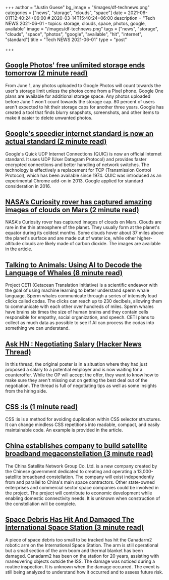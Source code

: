 +++
author = "Justin Guese"
bg_image = "/images/df-technews.png"
categories = ["news", "storage", "clouds", "space"]
date = 2021-06-01T12:40:24+06:00 # 2020-03-14T15:40:24+06:00
description = "Tech NEWS 2021-06-01 - topics: storage, clouds, space, photos, google, available"
image = "/images/df-technews.png"
tags = ["news", "storage", "clouds", "space", "photos", "google", "available", "hit", "internet", "standard"]
title = "Tech NEWS 2021-06-01"
type = "post"

+++

## [Google Photos' free unlimited storage ends tomorrow (2 minute read)](https://www.engadget.com/google-photos-free-unlimited-storage-end-date-133058166.html)

From June 1, any photos uploaded to Google Photos will count towards the user's storage limit unless the photos come from a Pixel phone. Google One plans are available for additional storage space. Any photos uploaded before June 1 won't count towards the storage cap. 80 percent of users aren't expected to hit their storage caps for another three years. Google has created a tool that finds blurry snapshots, screenshots, and other items to make it easier to delete unwanted photos.

## [Google's speedier internet standard is now an actual standard (2 minute read)](https://www.engadget.com/google-quic-becomes-official-internet-standard-170000970.html)

Google's Quick UDP Internet Connections (QUIC) is now an official Internet standard. It uses UDP (User Datagram Protocol) and provides faster encrypted connections and better handling of network switches. The technology is effectively a replacement for TCP (Transmission Control Protocol), which has been available since 1974. QUIC was introduced as an experimental Chrome add-on in 2013. Google applied for standard consideration in 2016.

## [NASA’s Curiosity rover has captured amazing images of clouds on Mars (2 minute read)](https://www.theverge.com/2021/5/29/22460017/nasa-curiosity-rover-captured-images-clouds-on-mars)

NASA's Curiosity rover has captured images of clouds on Mars. Clouds are rare in the thin atmosphere of the planet. They usually form at the planet's equator during its coldest months. Some clouds hover about 37 miles above the planet's surface and are made out of water ice, while other higher-altitude clouds are likely made of carbon dioxide. The images are available in the article.

## [Talking to Animals: Using AI to Decode the Language of Whales (8 minute read)](https://interestingengineering.com/talking-to-animals-with-ai-decoding-whale-language)

Project CETI (Cetacean Translation Initiative) is a scientific endeavor with the goal of using machine learning to better understand sperm whale language. Sperm whales communicate through a series of intensely loud clicks called codas. The clicks can reach up to 230 decibels, allowing them to communicate with each other over hundreds of miles. Sperm whales have brains six times the size of human brains and they contain cells responsible for empathy, social organization, and speech. CETI plans to collect as much data as possible to see if AI can process the codas into something we can understand.

## [Ask HN : Negotiating Salary (Hacker News Thread)](https://news.ycombinator.com/item?id=27332305&utm_source=tldrnewsletter/1/01000179c70b723e-b70c5d0a-039a-4487-9394-5babf5642500-000000/OE3N6z97I430ziQcnn1aCE2r2dzyvmqUa_FsaoI4qdI=195)

In this thread, the original poster is in a situation where they had just proposed a salary to a potential employer and is now waiting for a counteroffer. While the OP will accept the offer, they want to know how to make sure they aren't missing out on getting the best deal out of the negotiation. The thread is full of negotiating tips as well as some insights from the hiring side.

## [CSS :is (1 minute read)](https://davidwalsh.name/css-is)

CSS :is is a method for avoiding duplication within CSS selector structures. It can change mindless CSS repetitions into readable, compact, and easily maintainable code. An example is provided in the article.

## [China establishes company to build satellite broadband megaconstellation (3 minute read)](https://spacenews.com/china-establishes-company-to-build-satellite-broadband-megaconstellation/)

The China Satellite Network Group Co. Ltd. is a new company created by the Chinese government dedicated to creating and operating a 13,000-satellite broadband constellation. The company will exist independently from and parallel to China's main space contractors. Other state-owned enterprises and commercial sector space companies could be involved in the project. The project will contribute to economic development while enabling domestic connectivity needs. It is unknown when construction of the constellation will be complete.

## [Space Debris Has Hit And Damaged The International Space Station (3 minute read)](https://www.sciencealert.com/space-debris-has-damaged-the-international-space-station)

A piece of space debris too small to be tracked has hit the Canadarm2 robotic arm on the International Space Station. The arm is still operational but a small section of the arm boom and thermal blanket has been damaged. Canadarm2 has been on the station for 20 years, assisting with maneuvering objects outside the ISS. The damage was noticed during a routine inspection. It  is unknown when the damage occurred. The event is still being analyzed to understand how it occurred and to assess future risk.

